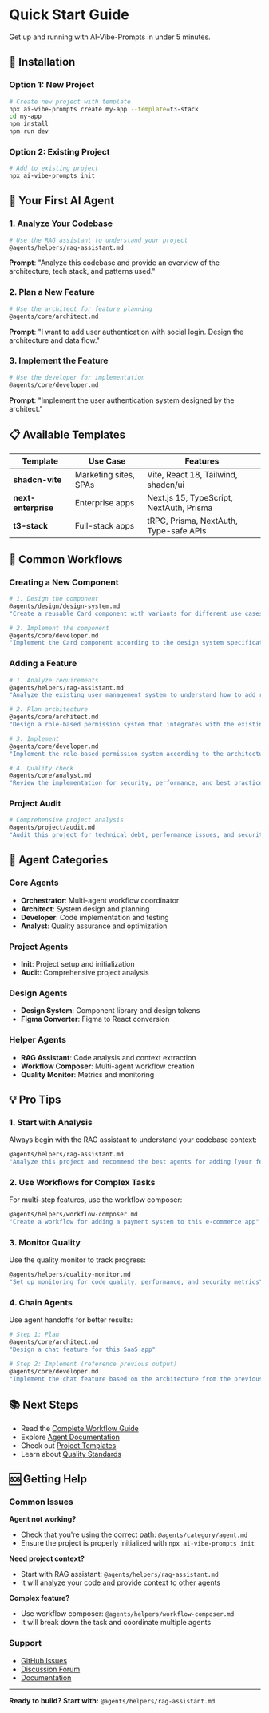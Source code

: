 # Quick Start Guide

Get up and running with AI-Vibe-Prompts in under 5 minutes.

## 🚀 Installation

### Option 1: New Project
```bash
# Create new project with template
npx ai-vibe-prompts create my-app --template=t3-stack
cd my-app
npm install
npm run dev
```

### Option 2: Existing Project
```bash
# Add to existing project
npx ai-vibe-prompts init
```

## 🤖 Your First AI Agent

### 1. Analyze Your Codebase
```bash
# Use the RAG assistant to understand your project
@agents/helpers/rag-assistant.md
```

**Prompt**: "Analyze this codebase and provide an overview of the architecture, tech stack, and patterns used."

### 2. Plan a New Feature
```bash
# Use the architect for feature planning
@agents/core/architect.md
```

**Prompt**: "I want to add user authentication with social login. Design the architecture and data flow."

### 3. Implement the Feature
```bash
# Use the developer for implementation
@agents/core/developer.md
```

**Prompt**: "Implement the user authentication system designed by the architect."

## 📋 Available Templates

| Template | Use Case | Features |
|----------|----------|----------|
| **shadcn-vite** | Marketing sites, SPAs | Vite, React 18, Tailwind, shadcn/ui |
| **next-enterprise** | Enterprise apps | Next.js 15, TypeScript, NextAuth, Prisma |
| **t3-stack** | Full-stack apps | tRPC, Prisma, NextAuth, Type-safe APIs |

## 🎯 Common Workflows

### Creating a New Component
```bash
# 1. Design the component
@agents/design/design-system.md
"Create a reusable Card component with variants for different use cases"

# 2. Implement the component
@agents/core/developer.md
"Implement the Card component according to the design system specifications"
```

### Adding a Feature
```bash
# 1. Analyze requirements
@agents/helpers/rag-assistant.md
"Analyze the existing user management system to understand how to add role-based permissions"

# 2. Plan architecture
@agents/core/architect.md
"Design a role-based permission system that integrates with the existing user management"

# 3. Implement
@agents/core/developer.md
"Implement the role-based permission system according to the architecture"

# 4. Quality check
@agents/core/analyst.md
"Review the implementation for security, performance, and best practices"
```

### Project Audit
```bash
# Comprehensive project analysis
@agents/project/audit.md
"Audit this project for technical debt, performance issues, and security vulnerabilities"
```

## 🔧 Agent Categories

### Core Agents
- **Orchestrator**: Multi-agent workflow coordinator
- **Architect**: System design and planning
- **Developer**: Code implementation and testing
- **Analyst**: Quality assurance and optimization

### Project Agents
- **Init**: Project setup and initialization
- **Audit**: Comprehensive project analysis

### Design Agents
- **Design System**: Component library and design tokens
- **Figma Converter**: Figma to React conversion

### Helper Agents
- **RAG Assistant**: Code analysis and context extraction
- **Workflow Composer**: Multi-agent workflow creation
- **Quality Monitor**: Metrics and monitoring

## 💡 Pro Tips

### 1. Start with Analysis
Always begin with the RAG assistant to understand your codebase context:
```bash
@agents/helpers/rag-assistant.md
"Analyze this project and recommend the best agents for adding [your feature]"
```

### 2. Use Workflows for Complex Tasks
For multi-step features, use the workflow composer:
```bash
@agents/helpers/workflow-composer.md
"Create a workflow for adding a payment system to this e-commerce app"
```

### 3. Monitor Quality
Use the quality monitor to track progress:
```bash
@agents/helpers/quality-monitor.md
"Set up monitoring for code quality, performance, and security metrics"
```

### 4. Chain Agents
Use agent handoffs for better results:
```bash
# Step 1: Plan
@agents/core/architect.md
"Design a chat feature for this SaaS app"

# Step 2: Implement (reference previous output)
@agents/core/developer.md
"Implement the chat feature based on the architecture from the previous step"
```

## 📚 Next Steps

- Read the [Complete Workflow Guide](WORKFLOW.md)
- Explore [Agent Documentation](../agents/)
- Check out [Project Templates](../templates/)
- Learn about [Quality Standards](QUALITY.md)

## 🆘 Getting Help

### Common Issues

**Agent not working?**
- Check that you're using the correct path: `@agents/category/agent.md`
- Ensure the project is properly initialized with `npx ai-vibe-prompts init`

**Need project context?**
- Start with RAG assistant: `@agents/helpers/rag-assistant.md`
- It will analyze your code and provide context to other agents

**Complex feature?**
- Use workflow composer: `@agents/helpers/workflow-composer.md`
- It will break down the task and coordinate multiple agents

### Support
- [GitHub Issues](https://github.com/Atman36/AI-Vibe-Prompts/issues)
- [Discussion Forum](https://github.com/Atman36/AI-Vibe-Prompts/discussions)
- [Documentation](https://github.com/Atman36/AI-Vibe-Prompts)

---

**Ready to build? Start with:** `@agents/helpers/rag-assistant.md` 